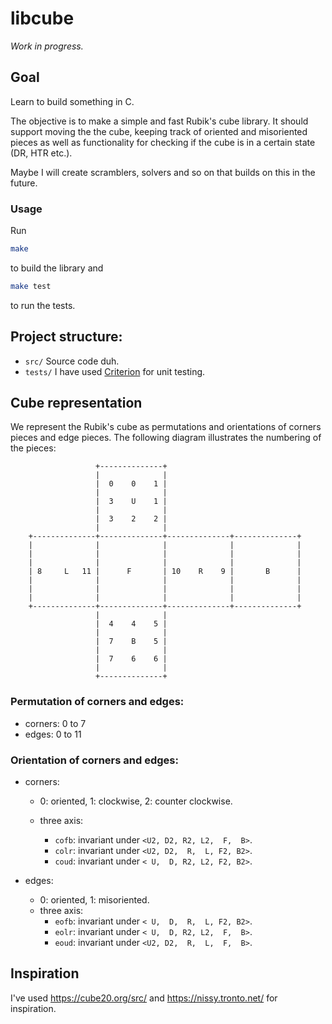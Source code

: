 # libcube

*Work in progress.*

## Goal

Learn to build something in C.

The objective is to make a simple and fast Rubik's cube library.
It should support moving the the cube, keeping track of oriented
and misoriented pieces as well as functionality for checking if the
cube is in a certain state (DR, HTR etc.).

Maybe I will create scramblers, solvers and so on
that builds on this in the future.

### Usage

Run

```sh
make
```

to build the library and

```sh
make test
```

to run the tests.

## Project structure:

- `src/`
    Source code duh.
- `tests/`
    I have used [Criterion](https://github.com/Snaipe/Criterion) for unit testing.

## Cube representation

We represent the Rubik's cube as permutations and orientations of corners pieces and edge pieces.
The following diagram illustrates the numbering of the pieces:

```
                   +--------------+
                   |              |
                   |  0    0    1 |
                   |              |
                   |  3    U    1 |
                   |              |
                   |  3    2    2 |
                   |              |
    +--------------+--------------+--------------+--------------+
    |              |              |              |              |
    |              |              |              |              |
    |              |              |              |              |
    | 8     L   11 |      F       | 10    R    9 |       B      |
    |              |              |              |              |
    |              |              |              |              |
    |              |              |              |              |
    +--------------+--------------+--------------+--------------+
                   |              |
                   |  4    4    5 |
                   |              |
                   |  7    B    5 |
                   |              |
                   |  7    6    6 |
                   |              |
                   +--------------+
```

### Permutation of corners and edges:

- corners: 0 to 7
- edges: 0 to 11

### Orientation of corners and edges:

- corners:
    - 0: oriented, 1: clockwise, 2: counter clockwise.
    
    - three axis:
        - `cofb`: invariant under `<U2, D2, R2, L2,  F,  B>`.
        - `colr`: invariant under `<U2, D2,  R,  L, F2, B2>`.
        - `coud`: invariant under `< U,  D, R2, L2, F2, B2>`.


- edges:
    - 0: oriented, 1: misoriented.
    - three axis:
        - `eofb`: invariant under `< U,  D,  R,  L, F2, B2>`.
        - `eolr`: invariant under `< U,  D, R2, L2,  F,  B>`.
        - `eoud`: invariant under `<U2, D2,  R,  L,  F,  B>`.


## Inspiration

I've used https://cube20.org/src/ and https://nissy.tronto.net/ for inspiration.
